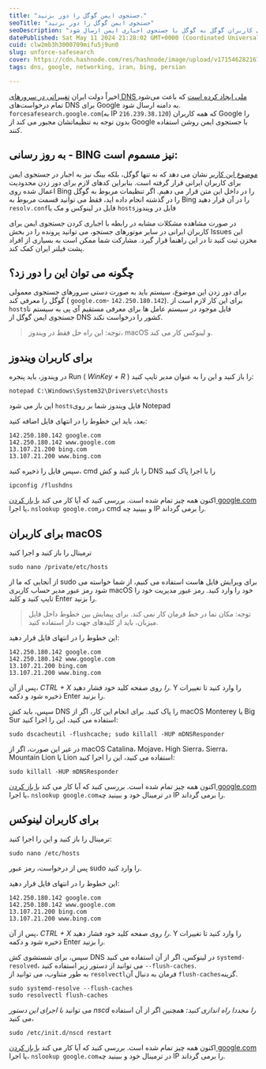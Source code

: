 ```yaml
---
title: "جستجوی ایمن گوگل را دور بزنید."
seoTitle: "جستجوی ایمن گوگل را دور بزنید"
seoDescription: "دولت ایران تغییراتی در سرورهای دی‌ان‌اس ملی ایجاد کرده است که باعث می‌شود تمام درخواست‌های کاربران گوگل به گوگل با جستجوی اجباری ایمن ارسال شود"
datePublished: Sat May 11 2024 21:28:02 GMT+0000 (Coordinated Universal Time)
cuid: clw2mb3h3000709mifu5j9un0
slug: unforce-safesearch
cover: https://cdn.hashnode.com/res/hashnode/image/upload/v1715462821673/7b1358b2-63aa-4a0d-b423-e668141960b2.jpeg
tags: dns, google, networking, iran, bing, persian

---
```


اخیراً دولت ایران [تغییراتی در سرورهای DNS ملی ایجاد کرده است](https://digiato-com.translate.goog/article/2022/07/12/safesearch-internet-mobile?_x_tr_sl=fa&_x_tr_tl=en&_x_tr_hl=en&_x_tr_pto=wapp) که باعث می‌شود تمام درخواست‌های DNS برای Google به دامنه ارسال شود. `forcesafesearch.google.com`(به IP `216.239.38.120`) که همه کاربران Google را بدون توجه به تنظیماتشان مجبور می کند از Google با جستجوی ایمن روشن استفاده کنند.

## به روز رسانی - BING نیز مسموم است:

[موضوع این کاربر](https://github.com/AliAlmasi/unforce-safesearch/issues/1) نشان می دهد که نه تنها گوگل، بلکه بینگ نیز به اجبار در جستجوی ایمن برای کاربران ایرانی قرار گرفته است. بنابراین کدهای لازم برای دور زدن محدودیت اعمال شده روی Bing را در داخل این متن قرار می دهیم. اگر تنظیمات مربوط به گوگل را در گذشته انجام داده اید، فقط می توانید قسمت مربوط به Bing را در آن قرار دهید `resolv.conf`فایل در لینوکس و مک یا `hosts`فایل در ویندوز

در صورت مشاهده مشکلات مشابه در رابطه با اجباری کردن جستجوی ایمن برای کاربران ایرانی در سایر موتورهای جستجو، می توانید پرونده را در بخش Issues این مخزن ثبت کنید تا در این راهنما قرار گیرد. مشارکت شما ممکن است به بسیاری از افراد پشت فیلتر ایران کمک کند.

## چگونه می توان این را دور زد؟

برای دور زدن این موضوع، سیستم باید به صورت دستی سرورهای جستجوی معمولی گوگل را معرفی کند ( `google.com`\- `142.250.180.142`). برای این کار لازم است از `hosts`فایل موجود در سیستم عامل ها برای معرفی مستقیم آی پی به سیستم تا جستجوی ایمن گوگل از DNS کشور را درخواست نکند.

> توجه: این راه حل فقط در ویندوز، macOS و لینوکس کار می کند.

## برای کاربران ویندوز

در ویندوز، باید پنجره Run ( *WinKey + R* ) را باز کنید و این را به عنوان مدیر تایپ کنید:

```plaintext
notepad C:\Windows\System32\Drivers\etc\hosts
```

این باز می شود `hosts`فایل ویندوز شما بر روی Notepad

بعد، باید این خطوط را در انتهای فایل اضافه کنید:

```plaintext
142.250.180.142 google.com
142.250.180.142 www.google.com
13.107.21.200 bing.com
13.107.21.200 www.bing.com
```

سپس فایل را ذخیره کنید، cmd را باز کنید و کش DNS را با اجرا پاک کنید

```plaintext
ipconfig /flushdns
```

اکنون همه چیز تمام شده است. بررسی کنید که آیا کار می کند [با باز کردن google.com](https://google.com) یا اجرا، `nslookup google.com`در cmd و ببینید چه IP را برمی گرداند.

## برای کاربران macOS

ترمینال را باز کنید و اجرا کنید

```plaintext
sudo nano /private/etc/hosts
```

از آنجایی که ما از sudo برای ویرایش فایل هاست استفاده می کنیم، از شما خواسته می شود رمز عبور مدیر حساب کاربری macOS خود را وارد کنید. رمز عبور مدیریت خود را تایپ کنید و کلید Enter را بزنید.

> توجه: مکان نما در خط فرمان کار نمی کند. برای پیمایش بین خطوط داخل فایل میزبان، باید از کلیدهای جهت دار استفاده کنید.

این خطوط را در انتهای فایل قرار دهید:

```plaintext
142.250.180.142 google.com
142.250.180.142 www.google.com
13.107.21.200 bing.com
13.107.21.200 www.bing.com
```

پس از آن، *CTRL + X را* روی صفحه کلید خود فشار دهید. Y را وارد کنید تا تغییرات ذخیره شود و دکمه Enter را بزنید.

سپس، باید کش DNS را پاک کنید. برای انجام این کار، اگر از macOS Monterey یا Big Sur استفاده می کنید، این را اجرا کنید:

```plaintext
sudo dscacheutil -flushcache; sudo killall -HUP mDNSResponder
```

در غیر این صورت، اگر از macOS Catalina، Mojave، High Sierra، Sierra، Mountain Lion یا Lion استفاده می کنید، این را اجرا کنید:

```plaintext
sudo killall -HUP mDNSResponder
```

اکنون همه چیز تمام شده است. بررسی کنید که آیا کار می کند [با باز کردن google.com](https://google.com) یا اجرا، `nslookup google.com`در ترمینال خود و ببینید چه IP را برمی گرداند.

## برای کاربران لینوکس

ترمینال را باز کنید و این را اجرا کنید:

```plaintext
sudo nano /etc/hosts
```

پس از درخواست، رمز عبور sudo را وارد کنید.

این خطوط را در انتهای فایل قرار دهید:

```plaintext
142.250.180.142 google.com
142.250.180.142 www.google.com
13.107.21.200 bing.com
13.107.21.200 www.bing.com
```

پس از آن، *CTRL + X را* روی صفحه کلید خود فشار دهید. Y را وارد کنید تا تغییرات ذخیره شود و دکمه Enter را بزنید.

سپس، برای شستشوی کش DNS در لینوکس، اگر از آن استفاده می کنید `systemd-resolved`، می توانید از دستور زیر استفاده کنید `--flush-caches`.  
به طور متناوب، می توانید از `resolvectl`فرمان به دنبال آن `flush-caches`گزینه.

```plaintext
sudo systemd-resolve --flush-caches
sudo resolvectl flush-caches
```

می توانید *با اجرای این دستور nscd را مجددا راه اندازی کنید:* همچنین اگر از آن استفاده می کنید،

```plaintext
sudo /etc/init.d/nscd restart
```

اکنون همه چیز تمام شده است. بررسی کنید که آیا کار می کند [با باز کردن google.com](https://google.com) یا اجرا، `nslookup google.com`در ترمینال خود و ببینید چه IP را برمی گرداند.